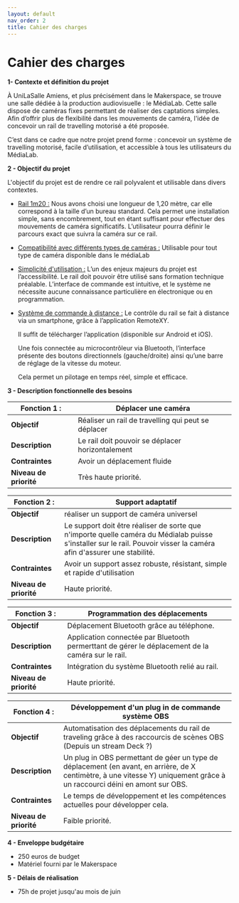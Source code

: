 ```yaml
---
layout: default
nav_order: 2
title: Cahier des charges 
---
```


# Cahier des charges 
**1- Contexte et définition du projet**

À UniLaSalle Amiens, et plus précisément dans le Makerspace, se trouve une salle dédiée à la production audiovisuelle : le MédiaLab. Cette salle dispose de caméras fixes permettant de réaliser des captations simples.
Afin d’offrir plus de flexibilité dans les mouvements de caméra, l'idée de concevoir un rail de travelling motorisé a été proposée.

C’est dans ce cadre que notre projet prend forme : concevoir un système de travelling motorisé, facile d’utilisation, et accessible à tous les utilisateurs du MédiaLab.

**2 - Objectif du projet**

L'objectif du projet est de rendre ce rail polyvalent et utilisable dans divers contextes.

- <u>Rail 1m20 :</u> Nous avons choisi une longueur de 1,20 mètre, car elle correspond à la taille d’un bureau standard. Cela permet une installation simple, sans encombrement, tout en étant suffisant pour effectuer des mouvements de caméra significatifs.
L’utilisateur pourra définir le parcours exact que suivra la caméra sur ce rail.

- <u>Compatibilité avec différents types de caméras :</u> Utilisable pour tout type de caméra disponible dans le médiaLab

- <u>Simplicité d'utilisation :</u> L’un des enjeux majeurs du projet est l’accessibilité.
Le rail doit pouvoir être utilisé sans formation technique préalable. L’interface de commande est intuitive, et le système ne nécessite aucune connaissance particulière en électronique ou en programmation.

- <u>Système de commande à distance :</u>  Le contrôle du rail se fait à distance via un smartphone, grâce à l’application RemoteXY.

    Il suffit de télécharger l’application (disponible sur Android et iOS).

    Une fois connectée au microcontrôleur via Bluetooth, l’interface présente des boutons directionnels (gauche/droite) ainsi qu’une barre de réglage de la vitesse du moteur.

    Cela permet un pilotage en temps réel, simple et efficace. 

**3 - Description fonctionnelle des besoins**

| **Fonction 1 :** |          Déplacer une caméra                            |
|------------------------------------|--------------------------------------|
| **Objectif**                      | Réaliser un rail de travelling qui peut se déplacer |
| **Description**                    | Le rail doit pouvoir se déplacer horizontalement |
| **Contraintes**                    | Avoir un déplacement fluide |
| **Niveau de priorité**             | Très haute priorité. |

| **Fonction 2 :** |          Support adaptatif                           |
|------------------------------------|--------------------------------------|
| **Objectif**                      | réaliser un support de caméra universel |
| **Description**                    |Le support doit être réaliser de sorte que n'importe quelle caméra du Médialab puisse s'installer sur le rail. Pouvoir visser la caméra afin d'assurer une stabilité. |
| **Contraintes**                    | Avoir un support assez robuste, résistant, simple et rapide d'utilisation |
| **Niveau de priorité**             | Haute priorité. |

| **Fonction 3 :** |          Programmation des déplacements          |
|------------------------------------|--------------------------------------|
| **Objectif**                      | Déplacement Bluetooth grâce au téléphone.   |
| **Description**                    | Application connectée par Bluetooth permerttant de gérer le déplacement de la caméra sur le rail. |
| **Contraintes**                    | Intégration du système Bluetooth relié au rail.  |
| **Niveau de priorité**             | Haute priorité. |

| **Fonction 4 :** |          Développement d'un plug in de commande système OBS           |
|------------------------------------|--------------------------------------|
| **Objectif**                      | Automatisation des déplacements du rail de traveling grâce à des raccourcis de scènes OBS (Depuis un stream Deck ?) |
| **Description**                    | Un plug in OBS permettant de géer un type de déplacement (en avant, en arrière, de X centimètre, à une vitesse Y) uniquement grâce à un raccourci déini en amont sur OBS. |
| **Contraintes**                    | Le temps de développement et les compétences actuelles pour développer cela. |
| **Niveau de priorité**             | Faible priorité. |

**4 - Enveloppe budgétaire**
- 250 euros de budget 
- Matériel fourni par le Makerspace

**5 - Délais de réalisation**
- 75h de projet jusqu'au mois de juin 
